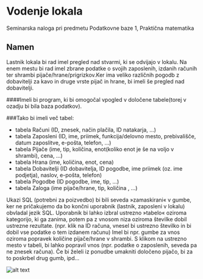 Vodenje lokala
======
Seminarska naloga pri predmetu Podatkovne baze 1, Praktična matematika

Namen
------

Lastnik lokala bi rad imel pregled nad stvarmi, ki se odvijajo v lokalu. Na enem mestu bi rad imel zbrane podatke o svojih zaposlenih, izdanih računih ter shrambi pijače/hrane/prigrizkov.Ker ima veliko različnih pogodb z dobavitelji za kavo in druge vrste pijač in hrane, bi imeli še pregled nad dobavitelji. 

####Imeli bi program, ki bi omogočal vpogled v določene tabele(torej v ozadju bi bila baza podatkov).


###Tako bi imeli več tabel:
- tabela Računi (ID, znesek, način plačila, ID natakarja, ...)
- tabela Zaposleni (ID, ime, priimek, funkcija/delovno mesto, prebivališče, datum zaposlitve, e-pošta, telefon, ...)
- tabela Pijače (ime, tip, količina, enot(koliko enot je še na voljo v shrambi), cena, ...)
- tabela Hrana (ime, količina, enot, cena)
- tabela Dobavitelji (ID dobavitelja, ID pogodbe, ime priimek (oz. ime podjetja), naslov, e-pošta, telefon)
- tabela Pogodbe (ID pogodbe, ime, tip, ...)
- tabela Zaloga (ime pijače/hrane, tip, količina , ...)

Ukazi SQL (potrebni za poizvedbo) bi bili seveda »zamaskirani« v gumbe, ker ne pričakujemo da bo končni uporabnik (lastnik, zaposleni v lokalu) obvladal jezik SQL.
Uporabnik bi lahko izbral ustrezno »tabelo« oziroma kategorijo, ki ga zanima, potem pa z vnosom niza oziroma številke dobil ustrezne rezultate. (npr. klik na ID računa, vnesel bi ustrezno številko in bi dobil vse podatke o tem izdanem računu)
Imel bi npr. gumbe za vnos oziroma popravek količine pijače/hrane v shrambi. S klikom na ustrezno mesto v tabeli, bi lahko popravil vnos (npr. podatke o zaposlenih, seveda pa ne znesek računa).
Če bi želeli iz ponudbe umakniti določeno pijačo, bi za to poskrbel drug gumb, ipd…

![alt text](http://shrani.si/f/2h/w4/1hrJomVs/diagram.png "ER Diagram")
